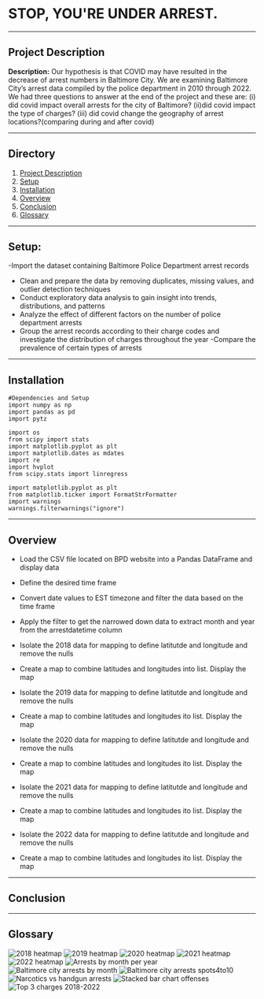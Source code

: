 # STOP, YOU'RE UNDER ARREST.

---

## Project Description

**Description:** Our hypothesis is that COVID may have resulted in the decrease of arrest numbers in Baltimore City. We are examining Baltimore City’s arrest data compiled by the police department in 2010 through 2022. We had three questions to answer at the end of the project and these are: (i) did covid impact overall arrests for the city of Baltimore? (ii)did covid impact the type of charges? (iii) did covid change the geography of arrest locations?(comparing during and after covid)

---

## Directory
1. [Project Description](#Project-Description)
2. [Setup](#Setup)
3. [Installation](#Installation)
4. [Overview](#Overview)
5. [Conclusion](#Conclusion)
6. [Glossary](#Glossary)

---

## Setup: 
-Import the dataset containing Baltimore Police Department arrest records
- Clean and prepare the data by removing duplicates, missing values, and outlier detection techniques 
- Conduct exploratory data analysis to gain insight into trends, distributions, and patterns 
- Analyze the effect of different factors on the number of police department arrests 
- Group the arrest records according to their charge codes and investigate the distribution of charges throughout the year 
-Compare the prevalence of certain types of arrests

---

## Installation

    #Dependencies and Setup
    import numpy as np
    import pandas as pd
    import pytz

    import os 
    from scipy import stats
    import matplotlib.pyplot as plt
    import matplotlib.dates as mdates
    import re
    import hvplot
    from scipy.stats import linregress

    import matplotlib.pyplot as plt
    from matplotlib.ticker import FormatStrFormatter
    import warnings
    warnings.filterwarnings("ignore")

---

## Overview

- Load the CSV file located on BPD website into a Pandas DataFrame and display data

- Define the desired time frame

- Convert date values to EST timezone and filter the data based on the time frame

- Apply the filter to get the narrowed down data to extract month and year from the arrestdatetime column

- Isolate the 2018 data for mapping to define latitutde and longitude and remove the nulls
  
- Create a map to combine latitudes and longitudes into list. Display the map

- Isolate the 2019 data for mapping to define latitutde and longitude and remove the nulls
  
- Create a map to combine latitudes and longitudes ito list. Display the map

- Isolate the 2020 data for mapping to define latitutde and longitude and remove the nulls
 
- Create a map to combine latitudes and longitudes ito list. Display the map

- Isolate the 2021 data for mapping to define latitutde and longitude and remove the nulls
  
- Create a map to combine latitudes and longitudes ito list. Display the map

- Isolate the 2022 data for mapping to define latitutde and longitude and remove the nulls

- Create a map to combine latitudes and longitudes ito list. Display the map

---

## Conclusion

---

## Glossary

![2018 heatmap](Data/2018_heatmap.png)
![2019 heatmap](Data/2019_heatmap.png)
![2020 heatmap](Data/2020_heatmap.png)
![2021 heatmap](Data/2021_heatmap.png)
![2022 heatmap](Data/2022_heatmap.png)
![Arrests by month per year](Data/Arrests_by_month_year.png)
![Baltimore city arrests by month](Data/Baltimore_City_arrests_by_month.png)
![Baltimore city arrests spots4to10](Data/Baltimore_City_arrests_spots4to10.png)
![Narcotics vs handgun arrests](Data/narcotics_vs_handgun_arrests.png)
![Stacked bar chart offenses](Data/stacked_bar_chart_offenses.png)
![Top 3 charges 2018-2022](Data/top_3_charges_2018-2022].png)















